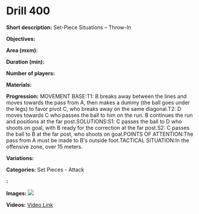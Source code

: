 # Drill 400

**Short description:**
Set-Piece Situations – Throw-In

**Objectives:**


**Area (mxm):**


**Duration (min):**


**Number of players:**


**Materials:**


**Progression:**
MOVEMENT BASE:T1: B breaks away between the lines and moves towards the pass from A, then makes a dummy (the ball goes under the legs) to favor pivot C, who breaks away on the same diagonal.T2: D moves towards C who passes the ball to him on the run. B continues the run and positions at the far post.SOLUTIONS:S1: C passes the ball to D who shoots on goal, with B ready for the correction at the far post.S2: C passes the ball to B at the far post, who shoots on goal.POINTS OF ATTENTION:The pass from A must be made to B's outside foot.TACTICAL SITUATION:In the offensive zone, over 15 meters.

**Variations:**


**Categories:**
Set Pieces - Attack

**:**


**Images:**
![](https://www.coachingfutsal.com/\images\499fec4194be65f59b6821803efc20fa11f78ac29e04b34e200b1a9ed4d39cd868ccdd43489db17f8f769f458f80aaf8ed455a6136bc42b7afd75f63bc7aa0f94df5b955c0e71.jpg)

**Videos:**
[Video Link](https://www.youtube.com/embed/fYWq_n9KK84)

